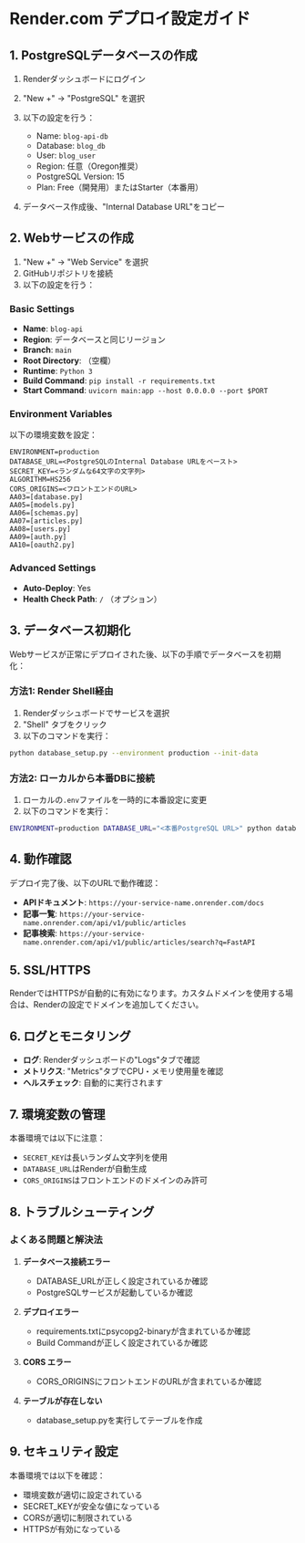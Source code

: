 # Render.com デプロイ設定ガイド

## 1. PostgreSQLデータベースの作成

1. Renderダッシュボードにログイン
2. "New +" → "PostgreSQL" を選択
3. 以下の設定を行う：
   - Name: `blog-api-db`
   - Database: `blog_db`
   - User: `blog_user`
   - Region: 任意（Oregon推奨）
   - PostgreSQL Version: 15
   - Plan: Free（開発用）またはStarter（本番用）

4. データベース作成後、"Internal Database URL"をコピー

## 2. Webサービスの作成

1. "New +" → "Web Service" を選択
2. GitHubリポジトリを接続
3. 以下の設定を行う：

### Basic Settings
- **Name**: `blog-api`
- **Region**: データベースと同じリージョン
- **Branch**: `main`
- **Root Directory**: （空欄）
- **Runtime**: `Python 3`
- **Build Command**: `pip install -r requirements.txt`
- **Start Command**: `uvicorn main:app --host 0.0.0.0 --port $PORT`

### Environment Variables
以下の環境変数を設定：

```
ENVIRONMENT=production
DATABASE_URL=<PostgreSQLのInternal Database URLをペースト>
SECRET_KEY=<ランダムな64文字の文字列>
ALGORITHM=HS256
CORS_ORIGINS=<フロントエンドのURL>
AA03=[database.py]
AA05=[models.py]
AA06=[schemas.py]
AA07=[articles.py]
AA08=[users.py]
AA09=[auth.py]
AA10=[oauth2.py]
```

### Advanced Settings
- **Auto-Deploy**: Yes
- **Health Check Path**: `/` （オプション）

## 3. データベース初期化

Webサービスが正常にデプロイされた後、以下の手順でデータベースを初期化：

### 方法1: Render Shell経由
1. Renderダッシュボードでサービスを選択
2. "Shell" タブをクリック
3. 以下のコマンドを実行：
```bash
python database_setup.py --environment production --init-data
```

### 方法2: ローカルから本番DBに接続
1. ローカルの`.env`ファイルを一時的に本番設定に変更
2. 以下のコマンドを実行：
```bash
ENVIRONMENT=production DATABASE_URL="<本番PostgreSQL URL>" python database_setup.py --init-data
```

## 4. 動作確認

デプロイ完了後、以下のURLで動作確認：

- **APIドキュメント**: `https://your-service-name.onrender.com/docs`
- **記事一覧**: `https://your-service-name.onrender.com/api/v1/public/articles`
- **記事検索**: `https://your-service-name.onrender.com/api/v1/public/articles/search?q=FastAPI`

## 5. SSL/HTTPS

RenderではHTTPSが自動的に有効になります。カスタムドメインを使用する場合は、Renderの設定でドメインを追加してください。

## 6. ログとモニタリング

- **ログ**: Renderダッシュボードの"Logs"タブで確認
- **メトリクス**: "Metrics"タブでCPU・メモリ使用量を確認
- **ヘルスチェック**: 自動的に実行されます

## 7. 環境変数の管理

本番環境では以下に注意：
- `SECRET_KEY`は長いランダム文字列を使用
- `DATABASE_URL`はRenderが自動生成
- `CORS_ORIGINS`はフロントエンドのドメインのみ許可

## 8. トラブルシューティング

### よくある問題と解決法

1. **データベース接続エラー**
   - DATABASE_URLが正しく設定されているか確認
   - PostgreSQLサービスが起動しているか確認

2. **デプロイエラー**
   - requirements.txtにpsycopg2-binaryが含まれているか確認
   - Build Commandが正しく設定されているか確認

3. **CORS エラー**
   - CORS_ORIGINSにフロントエンドのURLが含まれているか確認

4. **テーブルが存在しない**
   - database_setup.pyを実行してテーブルを作成

## 9. セキュリティ設定

本番環境では以下を確認：
- 環境変数が適切に設定されている
- SECRET_KEYが安全な値になっている
- CORSが適切に制限されている
- HTTPSが有効になっている
